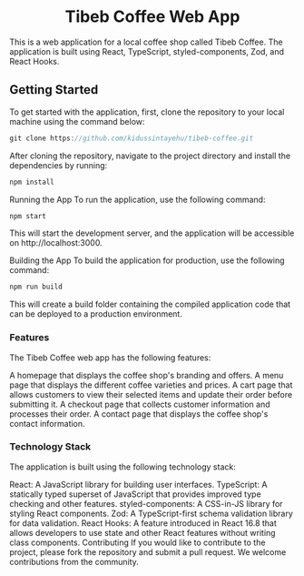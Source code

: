 <h1 align="center">
Tibeb Coffee Web App</h1>

This is a web application for a local coffee shop called Tibeb Coffee. The application is built using React, TypeScript, styled-components, Zod, and React Hooks.

## Getting Started
To get started with the application, first, clone the repository to your local machine using the command below:

```javascript
git clone https://github.com/kidussintayehu/tibeb-coffee.git
```

After cloning the repository, navigate to the project directory and install the dependencies by running:

```javascript
npm install
```

Running the App
To run the application, use the following command:

```javascript
npm start
```
This will start the development server, and the application will be accessible on http://localhost:3000.

Building the App
To build the application for production, use the following command:

```javascript
npm run build
```

This will create a build folder containing the compiled application code that can be deployed to a production environment.

### Features
The Tibeb Coffee web app has the following features:

A homepage that displays the coffee shop's branding and offers.
A menu page that displays the different coffee varieties and prices.
A cart page that allows customers to view their selected items and update their order before submitting it.
A checkout page that collects customer information and processes their order.
A contact page that displays the coffee shop's contact information.
### Technology Stack
The application is built using the following technology stack:

React: A JavaScript library for building user interfaces.
TypeScript: A statically typed superset of JavaScript that provides improved type checking and other features.
styled-components: A CSS-in-JS library for styling React components.
Zod: A TypeScript-first schema validation library for data validation.
React Hooks: A feature introduced in React 16.8 that allows developers to use state and other React features without writing class components.
Contributing
If you would like to contribute to the project, please fork the repository and submit a pull request. We welcome contributions from the community.
